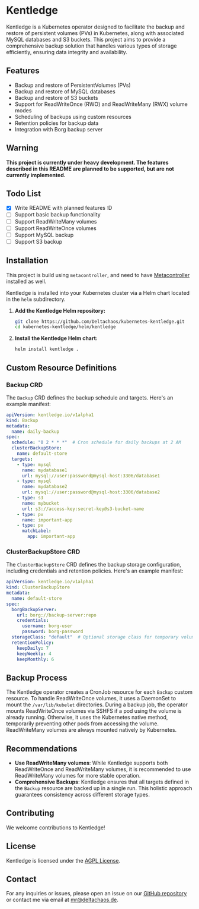 # Kentledge

Kentledge is a Kubernetes operator designed to facilitate the backup and restore of persistent volumes (PVs) in Kubernetes, along with associated MySQL databases and S3 buckets. This project aims to provide a comprehensive backup solution that handles various types of storage efficiently, ensuring data integrity and availability.

## Features

- Backup and restore of PersistentVolumes (PVs)
- Backup and restore of MySQL databases
- Backup and restore of S3 buckets
- Support for ReadWriteOnce (RWO) and ReadWriteMany (RWX) volume modes
- Scheduling of backups using custom resources
- Retention policies for backup data
- Integration with Borg backup server

## Warning

**This project is currently under heavy development. The features described in this README are planned to be supported, but are not currently implemented.**

## Todo List

- [x] Write README with planned features :D
- [ ] Support basic backup functionality
- [ ] Support ReadWriteMany volumes
- [ ] Support ReadWriteOnce volumes
- [ ] Support MySQL backup
- [ ] Support S3 backup

## Installation

This project is build using `metacontroller`, and need to have
[Metacontroller](https://metacontroller.github.io/metacontroller/guide/helm-install.html) installed as well.

Kentledge is installed into your Kubernetes cluster via a Helm chart located in the `helm` subdirectory.

1. **Add the Kentledge Helm repository:**
    ```sh
    git clone https://github.com/Deltachaos/kubernetes-kentledge.git
    cd kubernetes-kentledge/helm/kentledge
    ```

2. **Install the Kentledge Helm chart:**
    ```sh
    helm install kentledge .
    ```

## Custom Resource Definitions

### Backup CRD

The `Backup` CRD defines the backup schedule and targets. Here's an example manifest:

```yaml
apiVersion: kentledge.io/v1alpha1
kind: Backup
metadata:
  name: daily-backup
spec:
  schedule: "0 2 * * *"  # Cron schedule for daily backups at 2 AM
  clusterBackupStore:
    name: default-store
  targets:
    - type: mysql
      name: mydatabase1
      url: mysql://user:password@mysql-host:3306/database1
    - type: mysql
      name: mydatabase2
      url: mysql://user:password@mysql-host:3306/database2
    - type: s3
      name: mybucket
      url: s3://access-key:secret-key@s3-bucket-name
    - type: pv
      name: important-app
    - type: pv
      matchLabel:
        app: important-app
```

### ClusterBackupStore CRD

The `ClusterBackupStore` CRD defines the backup storage configuration, including credentials and retention policies. Here's an example manifest:

```yaml
apiVersion: kentledge.io/v1alpha1
kind: ClusterBackupStore
metadata:
  name: default-store
spec:
  borgBackupServer:
    url: borg://backup-server:repo
    credentials:
      username: borg-user
      password: borg-password
  storageClass: "default"  # Optional storage class for temporary volumes, defaults to emptydir
  retentionPolicy:
    keepDaily: 7
    keepWeekly: 4
    keepMonthly: 6
```

## Backup Process

The Kentledge operator creates a CronJob resource for each `Backup` custom resource. To handle ReadWriteOnce volumes, it uses a DaemonSet to mount the `/var/lib/kubelet` directories. During a backup job, the operator mounts ReadWriteOnce volumes via SSHFS if a pod using the volume is already running. Otherwise, it uses the Kubernetes native method, temporarily preventing other pods from accessing the volume. ReadWriteMany volumes are always mounted natively by Kubernetes.

## Recommendations

- **Use ReadWriteMany volumes**: While Kentledge supports both ReadWriteOnce and ReadWriteMany volumes, it is recommended to use ReadWriteMany volumes for more stable operation.
- **Comprehensive Backups**: Kentledge ensures that all targets defined in the `Backup` resource are backed up in a single run. This holistic approach guarantees consistency across different storage types.

## Contributing

We welcome contributions to Kentledge!

## License

Kentledge is licensed under the [AGPL License](https://github.com/Deltachaos/kubernetes-kentledge/blob/main/LICENSE).

## Contact

For any inquiries or issues, please open an issue on our [GitHub repository](https://github.com/Deltachaos/kubernetes-kentledge) or contact me via email at mr@deltachaos.de.

